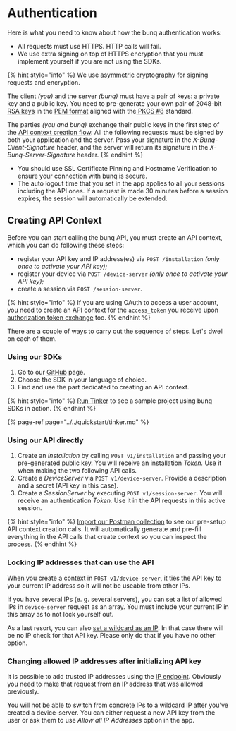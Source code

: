 # Authentication

Here is what you need to know about how the bunq authentication works:

* All requests must use HTTPS. HTTP calls will fail. 
* We use extra signing on top of HTTPS encryption that you must implement yourself if you are not using the SDKs.

{% hint style="info" %}
We use [asymmetric cryptography](https://en.wikipedia.org/wiki/Public-key_cryptography) for signing requests and encryption.

The client _\(you\)_ and the server _\(bunq\)_ must have a pair of keys: a private key and a public key. You need to pre-generate your own pair of 2048-bit [RSA keys](https://en.wikipedia.org/wiki/RSA_%28cryptosystem%29) in the [PEM format](https://en.wikipedia.org/wiki/Privacy-Enhanced_Mail) aligned with the[ PKCS \#8](https://en.wikipedia.org/wiki/PKCS_8) standard.

The parties _\(you and bunq\)_ exchange their public keys in the first step of the [API context creation flow](https://lexy.gitbook.io/bunq/basics/authentication#creating-api-context). All the following requests must be signed by both your application and the server. Pass your signature in the _X-Bunq-Client-Signature_ header, and the server will return its signature in the _X-Bunq-Server-Signature_ header.
{% endhint %}

* You should use SSL Certificate Pinning and Hostname Verification to ensure your connection with bunq is secure.
* The auto logout time that you set in the app applies to all your sessions including the API ones. If a request is made 30 minutes before a session expires, the session will automatically be extended.

## Creating API Context 

Before you can start calling the bunq API, you must create an API context, which you can do following these steps:

* register your API key and IP address\(es\) via `POST /installation` _\(only once to activate your API key\);_
* register your device via `POST /device-server` _\(only once to activate your API key\);_
* create a session via `POST /session-server`. 

{% hint style="info" %}
If you are using OAuth to access a user account, you need to create an API context for the `access_token` you  receive upon [authorization token exchange](https://beta.doc.bunq.com/basics/oauth) too. 
{% endhint %}

There are a couple of ways to carry out the sequence of steps. Let's dwell on each of them.

### Using our SDKs

1. Go to our [GitHub](https://github.com/bunq) page.
2. Choose the SDK in your language of choice.
3. Find and use the part dedicated to creating an API context.

{% hint style="info" %}
[Run Tinker](https://beta.doc.bunq.com/quickstart/tinker) to see a sample project using bunq SDKs in action.
{% endhint %}

{% page-ref page="../../quickstart/tinker.md" %}

### Using our API directly

1. Create an _Installation_ by calling `POST v1/installation` and passing your pre-generated public key. You will receive an installation _Token._ Use it when making the two following API calls.
2. Create a _DeviceServer_ via `POST v1/device-server`. Provide a description and a secret \(API key in this case\).
3. Create a _SessionServer_ by executing `POST v1/session-server`. You will receive an authentication _Token._ Use it in the API requests in this active session.​

{% hint style="info" %}
[Import our Postman collection](https://github.com/bunq/postman) to see our pre-setup API context creation calls. It will automatically generate and pre-fill everything in the API calls that create context so you can inspect the process.
{% endhint %}

### Locking IP addresses that can use the API

When you create a context in `POST v1/device-server`, it ties the API key to your current IP address so it will not be useable from other IPs.

If you have several IPs \(e. g. several servers\), you can set a list of allowed IPs in `device-server` request as an array. You must include your current IP in this array as to not lock yourself out.

As a last resort, you can also [set a wildcard as an IP](https://together.bunq.com/d/1997-the-new-wildcard-api-key). In that case there will be no IP check for that API key. Please only do that if you have no other option.

### Changing allowed IP addresses after initializing API key

It is possible to add trusted IP addresses using the [IP endpoint](https://doc.bunq.com/#/ip/Create_Ip_for_User_CredentialPasswordIp). Obviously you need to make that request from an IP address that was allowed previously.

You will not be able to switch from concrete IPs to a wildcard IP after you've created a device-server. You can either request a new API key from the user or ask them to use _Allow all IP Addresses_ option in the app.

